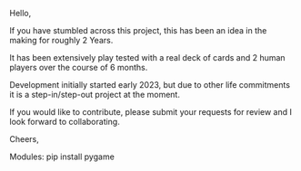Hello,

If you have stumbled across this project, this has been an idea in the making for roughly 2 Years.

It has been extensively play tested with a real deck of cards and 2 human players over the course of 6 months.

Development initially started early 2023, but due to other life commitments it is a step-in/step-out project at the moment.

If you would like to contribute, please submit your requests for review and I look forward to collaborating.

Cheers,

Modules:
pip install pygame

